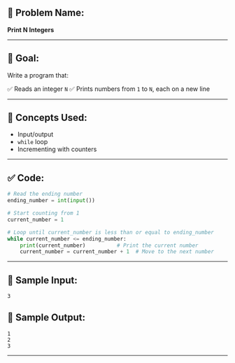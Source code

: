 ## 🧩 **Problem Name:**

**Print N Integers**

---

## 🎯 **Goal:**

Write a program that:

✅ Reads an integer `N`
✅ Prints numbers from `1` to `N`, each on a new line

---

## 🧠 **Concepts Used:**

- Input/output
- `while` loop
- Incrementing with counters

---

## ✅ **Code:**

```python
# Read the ending number
ending_number = int(input())

# Start counting from 1
current_number = 1

# Loop until current_number is less than or equal to ending_number
while current_number <= ending_number:
    print(current_number)          # Print the current number
    current_number = current_number + 1  # Move to the next number
```

---

## 🧪 **Sample Input:**

```
3
```

## 🧾 **Sample Output:**

```
1
2
3
```

---
